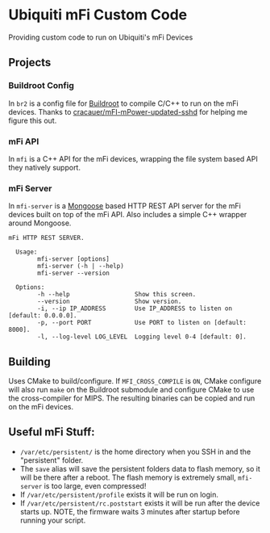 # Ubiquiti mFi Custom Code

Providing custom code to run on Ubiquiti's mFi Devices

## Projects

### Buildroot Config

In `br2` is a config file for [Buildroot](https://buildroot.org/) to compile
C/C++ to run on the mFi devices. Thanks to
[cracauer/mFI-mPower-updated-sshd](https://github.com/cracauer/mFI-mPower-updated-sshd)
for helping me figure this out.

### mFi API

In `mfi` is a C++ API for the mFi devices, wrapping the file system based API
they natively support.

### mFi Server

In `mfi-server` is a [Mongoose](https://mongoose.ws/) based HTTP REST API server
for the mFi devices built on top of the mFi API. Also includes a simple C++
wrapper around Mongoose.

```
mFi HTTP REST SERVER.

  Usage:
        mfi-server [options]
        mfi-server (-h | --help)
        mfi-server --version

  Options:
        -h --help                  Show this screen.
        --version                  Show version.
        -i, --ip IP_ADDRESS        Use IP_ADDRESS to listen on [default: 0.0.0.0].
        -p, --port PORT            Use PORT to listen on [default: 8000].
        -l, --log-level LOG_LEVEL  Logging level 0-4 [default: 0].
```

## Building

Uses CMake to build/configure. If `MFI_CROSS_COMPILE` is `ON`, CMake configure
will also run `make` on the Buildroot submodule and configure CMake to use the
cross-compiler for MIPS. The resulting binaries can be copied and run on the mFi
devices.

## Useful mFi Stuff:

- `/var/etc/persistent/` is the home directory when you SSH in and the
  "persistent" folder.
- The `save` alias will save the persistent folders data to flash memory, so it
  will be there after a reboot. The flash memory is extremely small,
  `mfi-server` is too large, even compressed!
- If `/var/etc/persistent/profile` exists it will be run on login.
- If `/var/etc/persistent/rc.poststart` exists it will be run after the device
  starts up. NOTE, the firmware waits 3 minutes after startup before running
  your script.
